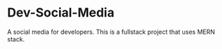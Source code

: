 # Dev-Social-Media
A social media for developers. This is a fullstack project that uses MERN stack.
